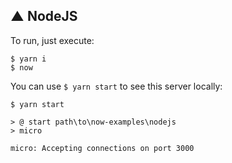 ▲ NodeJS
----

To run, just execute:

```
$ yarn i
$ now
```

You can use `$ yarn start` to see this server locally:

```
$ yarn start

> @ start path\to\now-examples\nodejs
> micro

micro: Accepting connections on port 3000
```